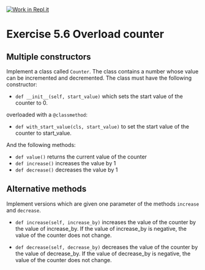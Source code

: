 [![Work in Repl.it](https://classroom.github.com/assets/work-in-replit-14baed9a392b3a25080506f3b7b6d57f295ec2978f6f33ec97e36a161684cbe9.svg)](https://classroom.github.com/online_ide?assignment_repo_id=4485316&assignment_repo_type=AssignmentRepo)
# Exercise 5.6 Overload counter

## Multiple constructors

Implement a class called `Counter`. The class contains a number whose value can be incremented and decremented. The class must have the following constructor:

-  `def __init__(self, start_value)` which sets the start value of the counter to 0.

overloaded with a `@classmethod`:

-  `def with_start_value(cls, start_value)` to set the start value of the counter to start_value.

And the following methods:

- `def value()` returns the current value of the counter
- `def increase()` increases the value by 1
- `def decrease()` decreases the value by 1

## Alternative methods

Implement versions which are given one parameter of the methods `increase` and `decrease`.

 - `def increase(self, increase_by)` increases the value of the counter by the value of increase_by. If the value of increase_by is negative, the value of the counter does not change.

 -  `def decrease(self, decrease_by)` decreases the value of the counter by the value of decrease_by. If the value of decrease_by is negative, the  value of the counter does not change.
